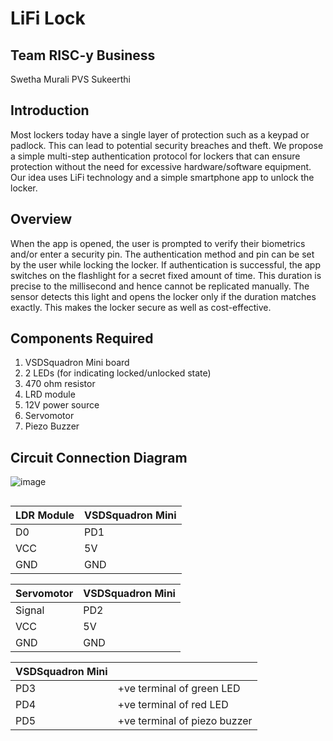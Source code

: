 # LiFi Lock
## Team RISC-y Business
Swetha Murali
PVS Sukeerthi

## Introduction
Most lockers today have a single layer of protection such as a keypad or padlock. This can lead to potential security breaches and theft. We propose a simple multi-step authentication protocol for lockers that can ensure protection without the need for excessive hardware/software equipment. Our idea uses LiFi technology and a simple smartphone app to unlock the locker.

## Overview
When the app is opened, the user is prompted to verify their biometrics and/or enter a security pin. The authentication method and pin can be set by the user while locking the locker. If authentication is successful, the app switches on the flashlight for a secret fixed amount of time. This duration is precise to the millisecond and hence cannot be replicated manually. The sensor detects this light and opens the locker only if the duration matches exactly. This makes the locker secure as well as cost-effective.

## Components Required
1. VSDSquadron Mini board
2. 2 LEDs (for indicating locked/unlocked state)
3. 470 ohm resistor
4. LRD module
5. 12V power source
6. Servomotor
7. Piezo Buzzer

## Circuit Connection Diagram

![image](https://github.com/swetha3456/RISC-y-Business/assets/116883043/ec83738e-5fd6-4168-8dbf-c796f7fe334c)

## 

| LDR Module    | VSDSquadron Mini |
| -------- | ------- |
| D0  | PD1    |
| VCC | 5V     |
| GND    | GND    |

| Servomotor    |  VSDSquadron Mini  |
| -------- | ------- |
| Signal  | PD2    |
| VCC | 5V     |
| GND    | GND    |

|  VSDSquadron Mini    |   |
| -------- | ------- |
| PD3  | +ve terminal of green LED |
| PD4  | +ve terminal of red LED   |
| PD5  | +ve terminal of piezo buzzer   |


